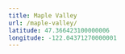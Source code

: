 ```yaml
---
title: Maple Valley
url: /maple-valley/
latitude: 47.366423100000006
longitude: -122.04371270000001
---
```

